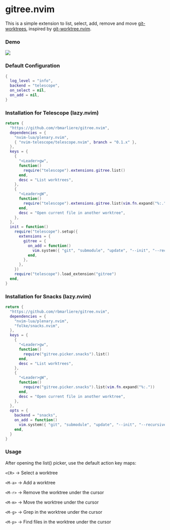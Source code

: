 # gitree.nvim

This is a simple extension to list, select, add, remove and move
[git-worktrees], inspired by [git-worktree.nvim].

[git-worktrees]: https://git-scm.com/docs/git-worktree
[git-worktree.nvim]: https://github.com/ThePrimeagen/git-worktree.nvim

### Demo

![](https://marliere.net/gitree.gif)

### Default Configuration

```lua
{
  log_level = "info",
  backend = "telescope",
  on_select = nil,
  on_add = nil,
}
```

### Installation for Telescope (lazy.nvim)

```lua
return {
  "https://github.com/rbmarliere/gitree.nvim",
  dependencies = {
    "nvim-lua/plenary.nvim",
    { "nvim-telescope/telescope.nvim", branch = "0.1.x" },
  },
  keys = {
    {
      "<Leader>gw",
      function()
        require("telescope").extensions.gitree.list()
      end,
      desc = "List worktrees",
    },
    {
      "<Leader>gW",
      function()
        require("telescope").extensions.gitree.list(vim.fn.expand("%:."))
      end,
      desc = "Open current file in another worktree",
    },
  },
  init = function()
    require("telescope").setup({
      extensions = {
        gitree = {
          on_add = function()
            vim.system({ "git", "submodule", "update", "--init", "--recursive" })
          end,
        },
      },
    })
    require("telescope").load_extension("gitree")
  end,
}
```

### Installation for Snacks (lazy.nvim)

```lua
return {
  "https://github.com/rbmarliere/gitree.nvim",
  dependencies = {
    "nvim-lua/plenary.nvim",
    "folke/snacks.nvim",
  },
  keys = {
    {
      "<Leader>gw",
      function()
        require("gitree.picker.snacks").list()
      end,
      desc = "List worktrees",
    },
    {
      "<Leader>gW",
      function()
        require("gitree.picker.snacks").list(vim.fn.expand("%:."))
      end,
      desc = "Open current file in another worktree",
    },
  },
  opts = {
    backend = "snacks",
    on_add = function()
      vim.system({ "git", "submodule", "update", "--init", "--recursive" })
    end,
  }
}
```

### Usage

After opening the list() picker, use the default action key maps:

`<CR>` -> Select a worktree

`<M-a>` -> Add a worktree

`<M-r>` -> Remove the worktree under the cursor

`<M-m>` -> Move the worktree under the cursor

`<M-g>` -> Grep in the worktree under the cursor

`<M-p>` -> Find files in the worktree under the cursor

